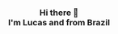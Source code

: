 ### 

<div align="center" dir="auto">
<h3>  Hi there 👋  </br>
 I'm Lucas and from Brazil </h3> 

</br>
<!--
<a href="https://github.com/LKzinxyz">
<img height="135em" src="https://github-readme-stats.vercel.app/api?username=LKzinxyz&show_icons=true&theme=midnight-purple"/><img height="135em" src="https://github-readme-stats.vercel.app/api/top-langs/?username=LKzinxyz&layout=compact&theme=midnight-purple"/>
</div>


<div style="display: inline_block"><br> 
<div align="center" dir="auto">


<img align="center" alt="LK-Js" height="30" width="40" src="https://cdn.jsdelivr.net/gh/devicons/devicon/icons/javascript/javascript-original.svg"/>

<img align="center" alt="LK-Ts" height="30" width="40" src="https://cdn.jsdelivr.net/gh/devicons/devicon/icons/typescript/typescript-original.svg"/>

<img align="center" alt="LK-py" height="30" width="40" src="https://cdn.jsdelivr.net/gh/devicons/devicon/icons/python/python-original.svg"/>
  
<img align="center" alt="LK-html" height="30" width="40" src="https://cdn.jsdelivr.net/gh/devicons/devicon/icons/html5/html5-plain.svg"/>

<img align="center" alt="LK-Css" height="30" width="40" src="https://cdn.jsdelivr.net/gh/devicons/devicon/icons/css3/css3-plain.svg"/>

<img align="center" alt="LK-vs" height="30" width="40" src="https://cdn.jsdelivr.net/gh/devicons/devicon/icons/vscode/vscode-original.svg"/>

<img align="center" alt="LK-intelij" height="30" width="40" src="https://cdn.jsdelivr.net/gh/devicons/devicon/icons/intellij/intellij-plain.svg"/>
  
<img align="center" alt="LK-C" height="30" width="40" src="https://cdn.jsdelivr.net/gh/devicons/devicon/icons/c/c-plain.svg"/>

<img align="center" alt="LK-Cplus" height="30" width="40" src="https://cdn.jsdelivr.net/gh/devicons/devicon/icons/cplusplus/cplusplus-plain.svg"/>

<img align="center" alt="LK-Csharp" height="30" width="40" src="https://cdn.jsdelivr.net/gh/devicons/devicon/icons/csharp/csharp-plain.svg"/>
  
<img align="center" alt="LK-lua" height="30" width="40" src="https://cdn.jsdelivr.net/gh/devicons/devicon/icons/lua/lua-plain.svg"/>
 -->

</div>
</div>

<div style="display: inline_block"><br> 
<div align="center" dir="auto">



</div>



 


